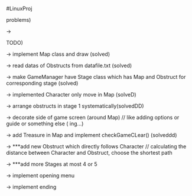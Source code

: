 #LinuxProj


problems)

->  



TODO)

-> implement Map class and draw (solved)

-> read datas of Obstructs from datafile.txt (solved)

-> make GameManager have Stage class which has Map and Obstruct for corresponding stage (solved)

-> implemented Character only move in Map (solveD)

-> arrange obstructs in stage 1 systematically(solvedDD) 

-> decorate side of game screen (around Map) // like adding options or guide or something else ( ing...)

-> add Treasure in Map and implement checkGameCLear() (solveddd)

-> ***add new Obstruct which directly follows Character // calculating the distance between Character and Obstruct, choose the shortest path 

-> ***add more Stages at most 4 or 5

-> implement opening menu

-> implement ending
